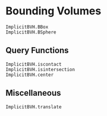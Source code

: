 # Bounding Volumes

```@docs
ImplicitBVH.BBox
ImplicitBVH.BSphere
```

## Query Functions

```@docs
ImplicitBVH.iscontact
ImplicitBVH.isintersection
ImplicitBVH.center
```

## Miscellaneous

```@docs
ImplicitBVH.translate
```
